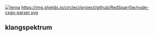 [![lerna](https://img.shields.io/badge/maintained%20with-lerna-cc00ff.svg)](https://lernajs.io/)
https://img.shields.io/circleci/project/github/RedSparr0w/node-csgo-parser.svg
## klangspektrum
